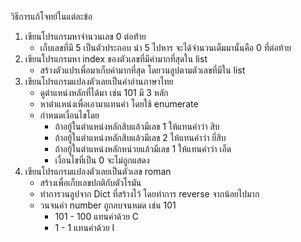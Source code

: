 วิธีการแก้โจทย์ในแต่ละข้อ 
1) เขียนโปรแกรมหาจำนวนเลข 0 ต่อท้่าย
    - เก็บเลขที่มี 5 เป็นตัวประกอบ นำ  5 ไปหาร จะได้จำนวนเต็มมานั้นคือ 0 ที่ต่อท้าย 
2) เขียนโปรแกรมหา index ของตัวเลขที่มีค่ามากที่สุดใน list
    - สร้างตัวแปรเพื่อมาเก็บค่ามากที่สุด โดยวนลูปตามตัวเลขที่มีใน list
3) เขียนโปรแกรมแปลงตัวเลยเป็นคำอ่านภาษาไทย
    - ดูตำแหน่งหลักที่ได้มา เช่น 101 มี 3 หลัก
    - หาตำแหน่งเพื่อเอามาแทนค่า โดยใช้ enumerate 
    - กำหนดเงื่อนไขโดย 
        * ถ้าอยู้ในตำแหน่งหลักสิบแล้วมีเลข 1 ให้แทนคำว่า สิบ
        * ถ้าอยู้ในตำแหน่งหลักสิบแล้วมีเลข 2 ให้แทนคำว่า ยี่สิบ
        * ถ้าอยู้ในตำแหน่งหลักหน่วยแล้วมีเลข 1 ให้แทนคำว่า เอ็ด
        * เงื่อนไขที่เป็น 0 จะไม่ถูกแสดง
4) เขียนโปรแกรมแปลงตัวเลยเป็นตัวเลข roman
    - สร้างเพื่อเก็บเลขปกติกับตัวโรมัน
    - ทำการวนลูปจาก Dict ที่สร้างไว้ โดยทำการ reverse จากน้อยไปมาก
    - วนจนค่า number ถูกลบจนหมด เช่น 101
        * 101 - 100 แทนค่าด้วย C
        * 1 - 1 แทนค่าด้วย I

